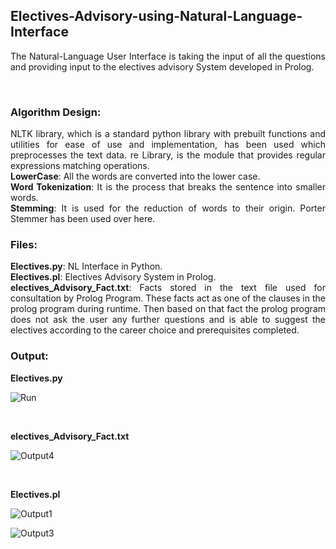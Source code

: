 ## Electives-Advisory-using-Natural-Language-Interface
<p align="justify">
The Natural-Language User Interface is taking the input of all the questions and providing input to the electives advisory System developed in Prolog.</p>
<br />

### Algorithm Design:
<p align="justify">
NLTK library, which is a standard python library with prebuilt functions and utilities for ease of use and implementation, has been used which preprocesses the text data.
re Library, is the module that provides regular expressions matching operations.
<br />
<b> LowerCase</b>: All the words are converted into the lower case. <br />
<b> Word Tokenization</b>: It is the process that breaks the sentence into smaller words.<br />
<b> Stemming</b>: It is used for the reduction of words to their origin. Porter Stemmer has been used over here.<br />
</p>

### Files:
<p align="justify">
<b> Electives.py</b>: NL Interface in Python.<br />
<b> Electives.pl</b>: Electives Advisory System in Prolog.<br />
<b> electives_Advisory_Fact.txt</b>: Facts stored in the text file used for consultation by Prolog Program. These facts act as one of the clauses in the prolog program during
runtime. Then based on that fact the prolog program does not ask the user any further questions and is able to suggest the electives according to the career choice and
prerequisites completed.<br />
</p>

### Output:

<b> Electives.py </b>

![Run](https://user-images.githubusercontent.com/43794593/154130342-0b384432-e3a5-43c8-a361-2e13dd47f85a.png)

<br/>

<b> electives_Advisory_Fact.txt </b>

![Output4](https://user-images.githubusercontent.com/43794593/154130385-eda985b7-e21e-43fb-b58a-42c93090f106.png)

<br/>

<b> Electives.pl </b>

![Output1](https://user-images.githubusercontent.com/43794593/154130520-57c37a17-d002-4477-b0b0-4bc9526cac6a.png)

![Output3](https://user-images.githubusercontent.com/43794593/154130538-c1967512-d058-486c-9497-65b175bd5f9e.png)

<br/>
